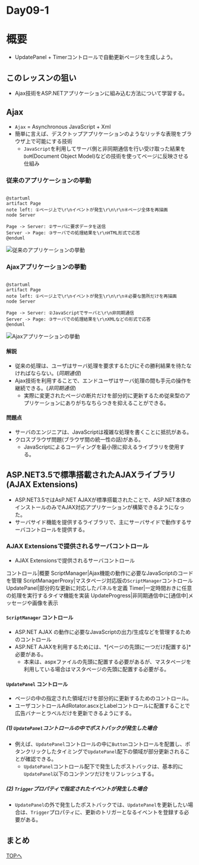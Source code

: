 Day09-1
===

# 概要

- UpdatePanel + Timerコントロールで自動更新ページを生成しよう。

## このレッスンの狙い

- Ajax技術をASP.NETアプリケーションに組み込む方法について学習する。

## Ajax

- `Ajax` = Asynchronous JavaScript + Xml
- 簡単に言えば、デスクトップアプリケーションのようなリッチな表現をブラウザ上で可能にする技術
  - `JavaScript`を利用してサーバ側と非同期通信を行い受け取った結果を`DoM`(Document Object Model)などの技術を使ってページに反映させる仕組み

### 従来のアプリケーションの挙動

```

@startuml
artifact Page
note left: ①ページ上で\r\nイベントが発生\r\n\r\n④ページ全体を再描画
node Server

Page -> Server: ②サーバに要求データを送信
Server -> Page: ③サーバでの処理結果を\r\nHTML形式で応答
@enduml

```

![従来のアプリケーションの挙動](../img/Day09/Conventional.png)

### Ajaxアプリケーションの挙動

```

@startuml
artifact Page
note left: ①ページ上で\r\nイベントが発生\r\n\r\n④必要な箇所だけを再描画
node Server

Page -> Server: ②JavaScriptでサーバと\r\n非同期通信
Server -> Page: ③サーバでの処理結果を\r\nXMLなどの形式で応答
@enduml

```

![Ajaxアプリケーションの挙動](../img/Day09/Ajax.png)

#### 解説

- 従来の処理は、ユーザはサーバ処理を要求するたびにその勝利結果を待たなければならない。(*同期通信*)
- Ajax技術を利用することで、エンドユーザはサーバ処理の間も手元の操作を継続できる。(*非同期通信*)
  - 実際に変更されたページの断片だけを部分的に更新するため従来型のアプリケーションにありがちなちらつきを抑えることができる。

#### 問題点

- サーバのエンジニアは、JavaScriptは複雑な処理を書くことに抵抗がある。
- クロスブラウザ問題(ブラウザ間の統一性の話)がある。
  - JavaScriptによるコーディングを最小限に抑えるライブラリを使用する。

## ASP.NET3.5で標準搭載されたAJAXライブラリ(AJAX Extensions)

- ASP.NET3.5ではAsP.NET AJAXが標準搭載されたことで、ASP.NET本体のインストールのみでAJAX対応アプリケーションが構築できるようになった。
- サーバサイド機能を提供するライブラリで、主にサーバサイドで動作するサーバコントロールを提供する。

### AJAX Extensionsで提供されるサーバコントロール

- AJAX Extensionsで提供されるサーバコントロール

コントロール|概要
ScriptManager|Ajax機能の動作に必要なJavaScriptのコードを管理
ScriptManagerProxy|マスタページ対応版の`ScriptManager`コントロール
UpdatePanel|部分的な更新に対応したパネルを定義
Timer|一定時間おきに任意の処理を実行するタイマ機能を実装
UpdateProgress|非同期通信中に[通信中]メッセージや画像を表示

#### `ScriptManager` コントロール

- ASP.NET AJAX の動作に必要なJavaScriptの出力/生成などを管理するためのコントロール
- ASP.NET AJAXを利用するためには、*[ページの先頭に一つだけ配置する]*必要がある。
  - 本来は、aspxファイルの先頭に配置する必要があるが、マスタページを利用している場合はマスタページの先頭に配置する必要がる。

#### `UpdatePanel` コントロール

- ページの中の指定された領域だけを部分的に更新するためのコントロール。
- ユーザコントロールAdRotator.ascxとLabelコントロールに配置することで広告バナーとラベルだけを更新できるようにする。

##### (1) `UpdatePanel`コントロールの中でポストバックが発生した場合

- 例えば、`UpdatePanel`コントロールの中に`Button`コントロールを配置し、ボタンクリックしたタイミングで`UpdatePanel`配下の領域が部分更新されることが確認できる。
  - `UpdatePanel`コントロール配下で発生したポストバックは、基本的に`UpdatePanel`以下のコンテンツだけをリフレッシュする。

##### (2) `Trigger`プロパティで指定されたイベントが発生した場合

- `UpdatePanel`の外で発生したポストバックでは、`UpdatePanel`を更新したい場合は、`Trigger`プロパティに、更新のトリガーとなるイベントを登録する必要がある。


## まとめ

[TOPへ](./index.md)  

